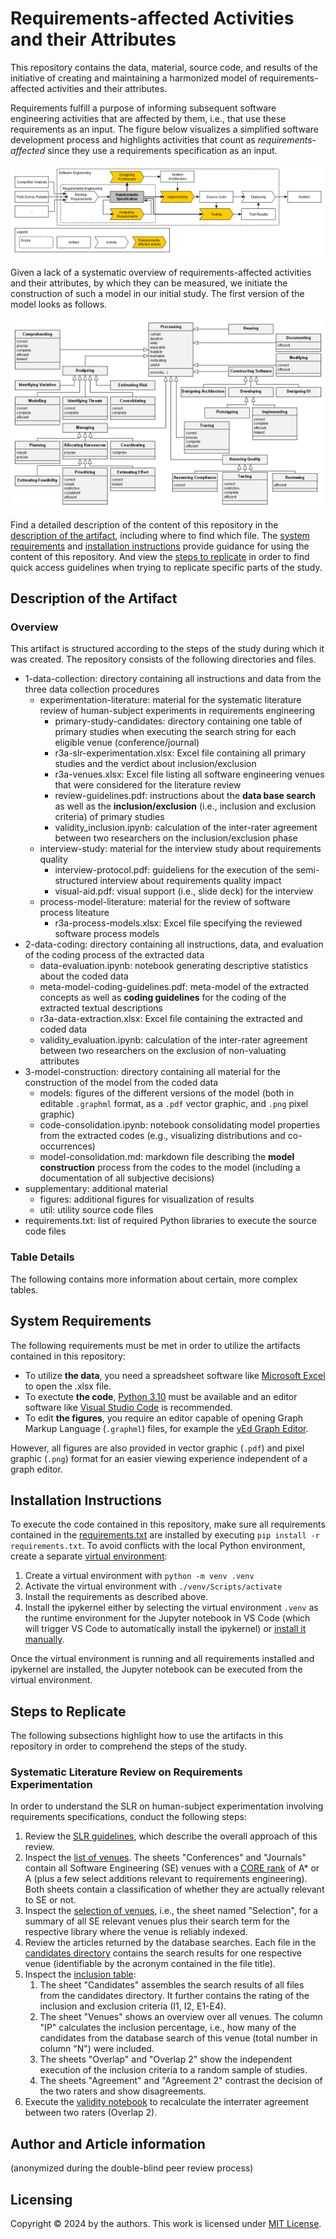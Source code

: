 # Requirements-affected Activities and their Attributes

This repository contains the data, material, source code, and results of the initiative of creating and maintaining a harmonized model of requirements-affected activities and their attributes. 

Requirements fulfill a purpose of informing subsequent software engineering activities that are affected by them, i.e., that use these requirements as an input. The figure below visualizes a simplified software development process and highlights activities that count as *requirements-affected* since they use a requirements specification as an input.

![Activities in Software Engineering](./supplementary/figures/activities-in-se.png)

Given a lack of a systematic overview of requirements-affected activities and their attributes, by which they can be measured, we initiate the construction of such a model in our initial study. The first version of the model looks as follows.

![Model of requirements-affected activities and their attributes](./3-model-construction/models/png/r3a-v2-minimized.png)

Find a detailed description of the content of this repository in the [description of the artifact](#description-of-the-artifact), including where to find which file. The [system requirements](#system-requirements) and [installation instructions](#installation-instructions) provide guidance for using the content of this repository. And view the [steps to replicate](#steps-to-replicate) in order to find quick access guidelines when trying to replicate specific parts of the study.

## Description of the Artifact

### Overview

This artifact is structured according to the steps of the study during which it was created. The repository consists of the following directories and files.

* 1-data-collection: directory containing all instructions and data from the three data collection procedures
  * experimentation-literature: material for the systematic literature review of human-subject experiments in requirements engineering
    * primary-study-candidates: directory containing one table of primary studies when executing the search string for each eligible venue (conference/journal)
    * r3a-slr-experimentation.xlsx: Excel file containing all primary studies and the verdict about inclusion/exclusion
    * r3a-venues.xlsx: Excel file listing all software engineering venues that were considered for the literature review
    * review-guidelines.pdf: instructions about the **data base search** as well as the **inclusion/exclusion** (i.e., inclusion and exclusion criteria) of primary studies
    * validity_inclusion.ipynb: calculation of the inter-rater agreement between two researchers on the inclusion/exclusion phase
  * interview-study: material for the interview study about requirements quality
    * interview-protocol.pdf: guideliens for the execution of the semi-structured interview about requirements quality impact
    * visual-aid.pdf: visual support (i.e., slide deck) for the interview
  * process-model-literature: material for the review of software process liteature
    * r3a-process-models.xlsx: Excel file specifying the reviewed software process models
* 2-data-coding: directory containing all instructions, data, and evaluation of the coding process of the extracted data
  * data-evaluation.ipynb: notebook generating descriptive statistics about the coded data
  * meta-model-coding-guidelines.pdf: meta-model of the extracted concepts as well as **coding guidelines** for the coding of the extracted textual descriptions
  * r3a-data-extraction.xlsx: Excel file containing the extracted and coded data
  * validity_evaluation.ipynb: calculation of the inter-rater agreement between two researchers on the exclusion of non-valuating attributes
* 3-model-construction: directory containing all material for the construction of the model from the coded data
  * models: figures of the different versions of the model (both in editable `.graphml` format, as a `.pdf` vector graphic, and `.png` pixel graphic)
  * code-consolidation.ipynb: notebook consolidating model properties from the extracted codes (e.g., visualizing distributions and co-occurrences)
  * model-consolidation.md: markdown file describing the **model construction** process from the codes to the model (including a documentation of all subjective decisions)
* supplementary: additional material
  * figures: additional figures for visualization of results
  * util: utility source code files
* requirements.txt: list of required Python libraries to execute the source code files

### Table Details

The following contains more information about certain, more complex tables.

## System Requirements

The following requirements must be met in order to utilize the artifacts contained in this repository:

* To utilize **the data**, you need a spreadsheet software like [Microsoft Excel](https://www.microsoft.com/de-de/microsoft-365/excel) to open the .xlsx file.
* To exectute **the code**, [Python 3.10](https://www.python.org/downloads/release/python-3100/) must be available and an editor software like [Visual Studio Code](https://code.visualstudio.com/download) is recommended.
* To edit **the figures**, you require an editor capable of opening Graph Markup Language (`.graphml`) files, for example the [yEd Graph Editor](https://www.yworks.com/products/yed).

However, all figures are also provided in vector graphic (`.pdf`) and pixel graphic (`.png`) format for an easier viewing experience independent of a graph editor.

## Installation Instructions

To execute the code contained in this repository, make sure all requirements contained in the [requirements.txt](./requirements.txt) are installed by executing `pip install -r requirements.txt`. To avoid conflicts with the local Python environment, create a separate [virtual environment](https://docs.python.org/3/library/venv.html):

1. Create a virtual environment with `python -m venv .venv`
2. Activate the virtual environment with `./venv/Scripts/activate`
3. Install the requirements as described above.
4. Install the ipykernel either by selecting the virtual environment `.venv` as the runtime environment for the Jupyter notebook in VS Code (which will trigger VS Code to automatically install the ipykernel) or [install it manually](https://github.com/ipython/ipykernel).

Once the virtual environment is running and all requirements installed and ipykernel are installed, the Jupyter notebook can be executed from the virtual environment.

## Steps to Replicate

The following subsections highlight how to use the artifacts in this repository in order to comprehend the steps of the study.

### Systematic Literature Review on Requirements Experimentation

In order to understand the SLR on human-subject experimentation involving requirements specifications, conduct the following steps:

1. Review the [SLR guidelines](./1-data-collection/experimentation-literature/review-guideline.pdf), which describe the overall approach of this review.
2. Inspect the [list of venues](./1-data-collection/experimentation-literature/r3a-venues.xlsx). The sheets "Conferences" and "Journals" contain all Software Engineering (SE) venues with a [CORE rank](portal.core.edu.au/conf-ranks) of A* or A (plus a few select additions relevant to requirements engineering). Both sheets contain a classification of whether they are actually relevant to SE or not.
3. Inspect the [selection of venues](./1-data-collection/experimentation-literature/r3a-venues.xlsx), i.e., the sheet named "Selection", for a summary of all SE relevant venues plus their search term for the respective library where the venue is reliably indexed.
4. Review the articles returned by the database searches. Each file in the [candidates directory](./1-data-collection/experimentation-literature/primary-study-candidates/) contains the search results for one respective venue (identifiable by the acronym contained in the file title).
5. Inspect the [inclusion table](./1-data-collection/experimentation-literature/r3a-slr-experimentation.xlsx):
    1. The sheet "Candidates" assembles the search results of all files from the candidates directory. It further contains the rating of the inclusion and exclusion criteria (I1, I2, E1-E4).
    2. The sheet "Venues" shows an overview over all venues. The column "IP" calculates the inclusion percentage, i.e., how many of the candidates from the database search of this venue (total number in column "N") were included.
    3. The sheets "Overlap" and "Overlap 2" show the independent execution of the inclusion criteria to a random sample of studies. 
    4. The sheets "Agreement" and "Agreement 2" contrast the decision of the two raters and show disagreements.
6. Execute the [validity notebook](./1-data-collection/experimentation-literature/validity_inclusion.ipynb) to recalculate the interrater agreement between two raters (Overlap 2).

## Author and Article information

(anonymized during the double-blind peer review process)

## Licensing

Copyright © 2024 by the authors. This work is licensed under [MIT License](./LICENSE).